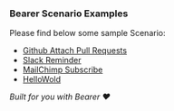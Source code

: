 ### Bearer Scenario Examples

Please find below some sample Scenario:
- [Github Attach Pull Requests](./githubAttachPullRequests)
- [Slack Reminder](./slackReminder)
- [MailChimp Subscribe](./mailchimpSubscribe)
- [HelloWold](./helloWorld)


*Built for you with Bearer ❤️*
